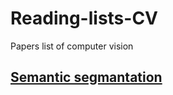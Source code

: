 # Reading-lists-CV
Papers list of computer vision
## [Semantic segmantation](https://github.com/Zakiyi/Reading-lists-CV/blob/master/Semantic%20Segmentation.md)

